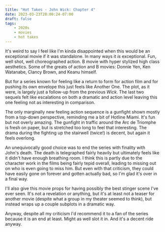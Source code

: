 ```yaml
---
title: "Hot Takes - John Wick: Chapter 4"
date: 2023-03-23T20:00:24-07:00
draft: false
tags:
    - 2020s
    - movies
    - hot takes
---
```

It's weird to say I feel like I'm kinda disappointed when this would be an exceptional movie if it was standalone. In many ways it _is_ exceptional. Fun, well shot, well choreographed action. B movie with hyper stylized high class aesthetics. Some of the greats of action and B movies: Donnie Yen, Ken Watanabe, Clancy Brown, and Keanu himself.

But for a series known for feeling like a return to form for action film and for pushing its own envelope this just feels like Another One. The plot, as it were, is largely just a follow-up from the previous _Wick_. The last two sequels felt like escalations on both a dramatic and action level leaving this one feeling not as interesting in comparison.

The only marginally new feeling action sequence is a gunfight shown mostly from a top-down perspective, reminding me a bit of Hotline Miami. It's fun but not overly amazing. The gunfight in traffic around the Arc de Triomphe is fresh on paper, but is stretched too long to feel that interesting. The drama during the fighting up the stairwell (twice!) is decent, but again it feels overlong.

An unequivocally good choice was to end the series with finality with John's death. The death is telegraphed fairly heavily but ultimately feels like it didn't have enough breathing room. I think this is partly due to the character work in the films being fairly tepid overall, leading to missing out on who is even going to miss him. But even with that criticism, they could have easily gone on forever and gotten actually bad, so I'm glad it's over in a final way.

I'll also give this movie props for having possibly the best stinger scene I've ever seen. It's not a revelation or anything, but it's at least not a teaser for another movie (despite what a group in my theater seemed to think), but instead wraps up a couple subplots in a dramatic way.

Anyway, despite all my criticism I'd recommend it to a fan of the series because it is an end at least. Might as well slot it in. And it's a decent ride anyway.
